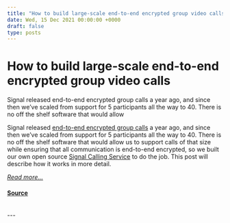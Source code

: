 ```yaml
---
title: "How to build large-scale end-to-end encrypted group video calls"
date: Wed, 15 Dec 2021 00:00:00 +0000
draft: false
type: posts
---
```

# How to build large-scale end-to-end encrypted group video calls





 Signal released end-to-end encrypted group calls a year ago, and since then we’ve scaled from support for 5 participants all the way to 40. There is no off the shelf software that would allow

Signal released [end-to-end encrypted group calls](https://signal.org/blog/group-calls/) a year ago, and since then we’ve scaled from support for 5 participants all the way to 40. There is no off the shelf software that would allow us to support calls of that size while ensuring that all communication is end-to-end encrypted, so we built our own open source [Signal Calling Service](https://github.com/signalapp/Signal-Calling-Service) to do the job. This post will describe how it works in more detail.

[_Read more..._](https://signal.org/blog/how-to-build-encrypted-group-calls/)

#### [Source](https://signal.org/blog/how-to-build-encrypted-group-calls/)

<br/>
---
